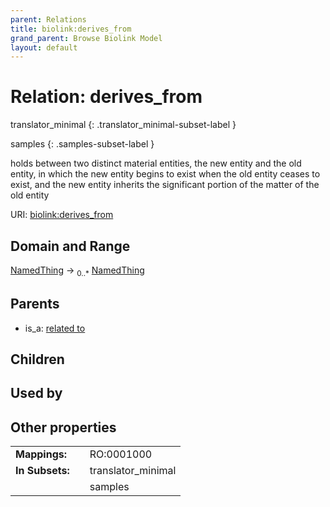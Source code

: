 ```yaml
---
parent: Relations
title: biolink:derives_from
grand_parent: Browse Biolink Model
layout: default
---
```


# Relation: derives_from

translator_minimal
{: .translator_minimal-subset-label }

samples
{: .samples-subset-label }


holds between two distinct material entities, the new entity and the old entity, in which the new entity begins to exist when the old entity ceases to exist, and the new entity inherits the significant portion of the matter of the old entity

URI: [biolink:derives_from](https://w3id.org/biolink/vocab/derives_from)

## Domain and Range

[NamedThing](NamedThing.md) ->  <sub>0..*</sub> [NamedThing](NamedThing.md)

## Parents

 *  is_a: [related to](related_to.md)

## Children


## Used by


## Other properties

|  |  |  |
| --- | --- | --- |
| **Mappings:** | | RO:0001000 |
| **In Subsets:** | | translator_minimal |
|  | | samples |

